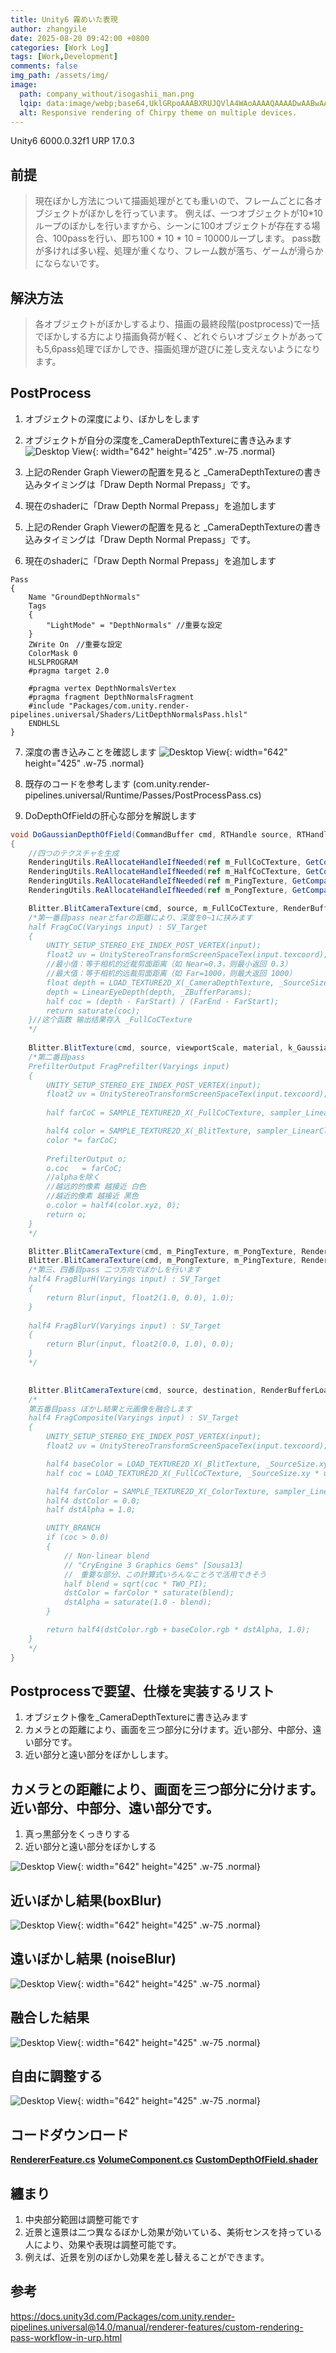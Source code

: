 ```yaml
---
title: Unity6 霧めいた表現
author: zhangyile
date: 2025-08-20 09:42:00 +0800
categories: [Work Log]
tags: [Work,Development]
comments: false
img_path: /assets/img/
image:
  path: company_without/isogashii_man.png
  lqip: data:image/webp;base64,UklGRpoAAABXRUJQVlA4WAoAAAAQAAAADwAABwAAQUxQSDIAAAARL0AmbZurmr57yyIiqE8oiG0bejIYEQTgqiDA9vqnsUSI6H+oAERp2HZ65qP/VIAWAFZQOCBCAAAA8AEAnQEqEAAIAAVAfCWkAALp8sF8rgRgAP7o9FDvMCkMde9PK7euH5M1m6VWoDXf2FkP3BqV0ZYbO6NA/VFIAAAA
  alt: Responsive rendering of Chirpy theme on multiple devices.
---
```


Unity6 6000.0.32f1
URP 17.0.3

## 前提

> 現在ぼかし方法について描画処理がとても重いので、フレームごとに各オブジェクトがぼかしを行っています。
> 例えば、一つオブジェクトが10*10ループのぼかしを行いますから、シーンに100オブジェクトが存在する場合、100passを行い、即ち100 * 10 * 10 = 10000ループします。
> pass数が多ければ多い程、処理が重くなり、フレーム数が落ち、ゲームが滑らかにならないです。

## 解決方法

> 各オブジェクトがぼかしするより、描画の最終段階(postprocess)で一括でぼかしする方により描画負荷が軽く、どれぐらいオブジェクトがあっても5,6pass処理でぼかしでき、描画処理が遊びに差し支えないようになります。

## PostProcess

1. オブジェクトの深度により、ぼかしをします
2. オブジェクトが自分の深度を_CameraDepthTextureに書き込みます
![Desktop View](company_without/dof1.png){: width="642" height="425" .w-75 .normal}

3. 上記のRender Graph Viewerの配置を見ると _CameraDepthTextureの書き込みタイミングは「Draw Depth Normal Prepass」です。
4. 現在のshaderに「Draw Depth Normal Prepass」を追加します

5. 上記のRender Graph Viewerの配置を見ると _CameraDepthTextureの書き込みタイミングは「Draw Depth Normal Prepass」です。
6. 現在のshaderに「Draw Depth Normal Prepass」を追加します

```hlsl
Pass
{
    Name "GroundDepthNormals"
    Tags
    {
        "LightMode" = "DepthNormals" //重要な設定
    }
    ZWrite On　//重要な設定
    ColorMask 0
    HLSLPROGRAM
    #pragma target 2.0

    #pragma vertex DepthNormalsVertex
    #pragma fragment DepthNormalsFragment
    #include "Packages/com.unity.render-pipelines.universal/Shaders/LitDepthNormalsPass.hlsl"
    ENDHLSL
}
```

7. 深度の書き込みことを確認します
![Desktop View](company_without/dof2.jpg){: width="642" height="425" .w-75 .normal}

8. 既存のコードを参考します (com.unity.render-pipelines.universal/Runtime/Passes/PostProcessPass.cs)
9. DoDepthOfFieldの肝心な部分を解説します

```csharp
void DoGaussianDepthOfField(CommandBuffer cmd, RTHandle source, RTHandle destination, Rect pixelRect, bool enableAlphaOutput)
{
	//四つのテクスチャを生成
    RenderingUtils.ReAllocateHandleIfNeeded(ref m_FullCoCTexture, GetCompatibleDescriptor(m_Descriptor.width, m_Descriptor.height, m_GaussianCoCFormat), FilterMode.Bilinear, TextureWrapMode.Clamp, name: "_FullCoCTexture");
    RenderingUtils.ReAllocateHandleIfNeeded(ref m_HalfCoCTexture, GetCompatibleDescriptor(wh, hh, m_GaussianCoCFormat), FilterMode.Bilinear, TextureWrapMode.Clamp, name: "_HalfCoCTexture");
    RenderingUtils.ReAllocateHandleIfNeeded(ref m_PingTexture, GetCompatibleDescriptor(wh, hh, GraphicsFormat.R16G16B16A16_SFloat), FilterMode.Bilinear, TextureWrapMode.Clamp, name: "_PingTexture");
    RenderingUtils.ReAllocateHandleIfNeeded(ref m_PongTexture, GetCompatibleDescriptor(wh, hh, GraphicsFormat.R16G16B16A16_SFloat), FilterMode.Bilinear, TextureWrapMode.Clamp, name: "_PongTexture");

    Blitter.BlitCameraTexture(cmd, source, m_FullCoCTexture, RenderBufferLoadAction.DontCare, RenderBufferStoreAction.Store, material, k_GaussianDoFPassComputeCoc);
    /*第一番目pass nearとfarの距離により、深度を0~1に挟みます
    half FragCoC(Varyings input) : SV_Target
    {
        UNITY_SETUP_STEREO_EYE_INDEX_POST_VERTEX(input);
        float2 uv = UnityStereoTransformScreenSpaceTex(input.texcoord);
        //最小值：等于相机的近裁剪面距离（如 Near=0.3，则最小返回 0.3）
        //最大值：等于相机的远裁剪面距离（如 Far=1000，则最大返回 1000）
        float depth = LOAD_TEXTURE2D_X(_CameraDepthTexture, _SourceSize.xy * uv).x;
        depth = LinearEyeDepth(depth, _ZBufferParams);
        half coc = (depth - FarStart) / (FarEnd - FarStart);
        return saturate(coc);
    }//这个函数 输出结果存入 _FullCoCTexture
    */		
	
    Blitter.BlitTexture(cmd, source, viewportScale, material, k_GaussianDoFPassDownscalePrefilter);
    /*第二番目pass 
    PrefilterOutput FragPrefilter(Varyings input)
    {
        UNITY_SETUP_STEREO_EYE_INDEX_POST_VERTEX(input);
        float2 uv = UnityStereoTransformScreenSpaceTex(input.texcoord);
    
        half farCoC = SAMPLE_TEXTURE2D_X(_FullCoCTexture, sampler_LinearClamp, uv).x;

        half4 color = SAMPLE_TEXTURE2D_X(_BlitTexture, sampler_LinearClamp, uv);
        color *= farCoC;
    
        PrefilterOutput o;
        o.coc   = farCoC;
        //alphaを除く
        //越远的的像素 越接近 白色
        //越近的像素 越接近 黑色
        o.color = half4(color.xyz, 0);
        return o;
    }
    */

    Blitter.BlitCameraTexture(cmd, m_PingTexture, m_PongTexture, RenderBufferLoadAction.DontCare, RenderBufferStoreAction.Store, material, k_GaussianDoFPassBlurH);
    Blitter.BlitCameraTexture(cmd, m_PongTexture, m_PingTexture, RenderBufferLoadAction.DontCare, RenderBufferStoreAction.Store, material, k_GaussianDoFPassBlurV);
    /*第三、四番目pass 二つ方向でぼかしを行います
    half4 FragBlurH(Varyings input) : SV_Target
    {
        return Blur(input, float2(1.0, 0.0), 1.0);
    }
    
    half4 FragBlurV(Varyings input) : SV_Target
    {
        return Blur(input, float2(0.0, 1.0), 0.0);
    }
    */

		
    Blitter.BlitCameraTexture(cmd, source, destination, RenderBufferLoadAction.DontCare, RenderBufferStoreAction.Store, material, k_GaussianDoFPassComposite);
    /*
    第五番目pass ぼかし結果と元画像を融合します
    half4 FragComposite(Varyings input) : SV_Target
    {
        UNITY_SETUP_STEREO_EYE_INDEX_POST_VERTEX(input);
        float2 uv = UnityStereoTransformScreenSpaceTex(input.texcoord);

        half4 baseColor = LOAD_TEXTURE2D_X(_BlitTexture, _SourceSize.xy * uv);
        half coc = LOAD_TEXTURE2D_X(_FullCoCTexture, _SourceSize.xy * uv).x;

        half4 farColor = SAMPLE_TEXTURE2D_X(_ColorTexture, sampler_LinearClamp, uv);
        half4 dstColor = 0.0;
        half dstAlpha = 1.0;

        UNITY_BRANCH
        if (coc > 0.0)
        {
            // Non-linear blend
            // "CryEngine 3 Graphics Gems" [Sousa13]
            //　重要な部分、この計算式いろんなことろで活用できそう
            half blend = sqrt(coc * TWO_PI);
            dstColor = farColor * saturate(blend);
            dstAlpha = saturate(1.0 - blend);
        }

        return half4(dstColor.rgb + baseColor.rgb * dstAlpha, 1.0);
    }
    */
}
```

## Postprocessで要望、仕様を実装するリスト

1. オブジェクト像を_CameraDepthTextureに書き込みます
2. カメラとの距離により、画面を三つ部分に分けます。近い部分、中部分、遠い部分です。
3. 近い部分と遠い部分をぼかしします。

## カメラとの距離により、画面を三つ部分に分けます。近い部分、中部分、遠い部分です。

1. 真っ黒部分をくっきりする
2. 近い部分と遠い部分をぼかしする

![Desktop View](company_without/dof3.png){: width="642" height="425" .w-75 .normal}

## 近いぼかし結果(boxBlur)
![Desktop View](company_without/dof5.jpg){: width="642" height="425" .w-75 .normal}

## 遠いぼかし結果 (noiseBlur)
![Desktop View](company_without/dof4.jpg){: width="642" height="425" .w-75 .normal}

## 融合した結果
![Desktop View](company_without/dof6.jpg){: width="642" height="425" .w-75 .normal}

## 自由に調整する
![Desktop View](company_without/dof7.jpg){: width="642" height="425" .w-75 .normal}

## コードダウンロード
[**RendererFeature.cs**][RenderFeature]
[**VolumeComponent.cs**][VolumeComponent]
[**CustomDepthOfField.shader**][Shader]

## 纏まり

1. 中央部分範囲は調整可能です
2. 近景と遠景は二つ異なるぼかし効果が効いている、美術センスを持っている人により、効果や表現は調整可能です。
3. 例えば、近景を別のぼかし効果を差し替えることができます。

## 参考

https://docs.unity3d.com/Packages/com.unity.render-pipelines.universal@14.0/manual/renderer-features/custom-rendering-pass-workflow-in-urp.html


[RenderFeature]: https://github.com/zhangyile1991911/UnityShowcase/blob/main/Assets/PostprocessEffect/blur/CustomDepthOfFieldRendererFeature.cs
[VolumeComponent]: https://github.com/zhangyile1991911/UnityShowcase/blob/main/Assets/PostprocessEffect/blur/CustomDepthOfFieldVolumeComponent.cs
[Shader]: https://github.com/zhangyile1991911/UnityShowcase/blob/main/Assets/PostprocessEffect/blur/CustomDepthOfField.shader